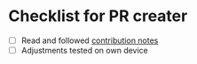 # Checklist for PR creater

- [ ] Read and followed [contribution notes](https://github.com/TehTux/plugin.video.tierweltlive/blob/master/Contribution.md)
- [ ] Adjustments tested on own device
